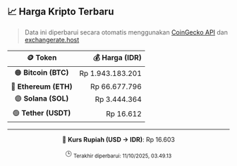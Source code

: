 

<!-- HARGA_KRIPTO -->
## 📈 Harga Kripto Terbaru

> Data ini diperbarui secara otomatis menggunakan [CoinGecko API](https://www.coingecko.com/) dan [exchangerate.host](https://exchangerate.host/)

<div align="center">

| 🪙 Token | 💰 Harga (IDR) |
|:------:|---------------:|
| 🟠 **Bitcoin (BTC)**   | Rp 1.943.183.201 |
| 🔵 **Ethereum (ETH)**  | Rp 66.677.796 |
| 🟣 **Solana (SOL)**    | Rp 3.444.364 |
| 🟢 **Tether (USDT)**   | Rp 16.612 |

---

💱 **Kurs Rupiah (USD → IDR)**: Rp 16.603

🕒 <sub>Terakhir diperbarui: 11/10/2025, 03.49.13</sub>

</div>
<!-- /HARGA_KRIPTO -->